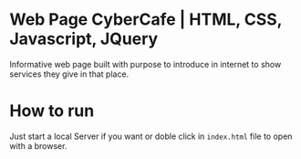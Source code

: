 # Web Page CyberCafe | HTML, CSS, Javascript, JQuery
Informative web page built with purpose to introduce in internet to show services they give in that place.

# How to run
Just start a local Server if you want or doble click in `index.html` file to open with a browser.

